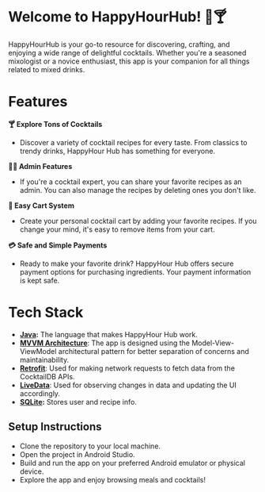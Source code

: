# Welcome to HappyHourHub! 🍹🍸

HappyHourHub is your go-to resource for discovering, crafting, and enjoying a wide range of delightful cocktails. Whether you're a seasoned mixologist or a novice enthusiast, this app is your companion for all things related to mixed drinks.

# Features
<b>🍸 Explore Tons of Cocktails</b>
- Discover a variety of cocktail recipes for every taste. From classics to trendy drinks, HappyHour Hub has something for everyone.

<b>🧑‍🍳 Admin Features</b>
- If you're a cocktail expert, you can share your favorite recipes as an admin. You can also manage the recipes by deleting ones you don't like.

<b>🛒 Easy Cart System</b>
- Create your personal cocktail cart by adding your favorite recipes. If you change your mind, it's easy to remove items from your cart.

<b>💳 Safe and Simple Payments</b>
- Ready to make your favorite drink? HappyHour Hub offers secure payment options for purchasing ingredients. Your payment information is kept safe.

# Tech Stack

- <b>[Java](https://www.w3schools.com/java/java_intro.asp):</b> The language that makes HappyHour Hub work.
- <b>[MVVM Architecture](https://developer.android.com/topic/architecture)</b>: The app is designed using the Model-View-ViewModel architectural pattern for better separation of concerns and maintainability.
- <b>[Retrofit](https://square.github.io/retrofit/)</b>: Used for making network requests to fetch data from the CocktailDB APIs.
- <b>[LiveData](https://developer.android.com/topic/libraries/architecture/livedata)</b>: Used for observing changes in data and updating the UI accordingly.
- <b>[SQLite](https://developer.android.com/training/data-storage/sqlite):</b> Stores user and recipe info.

## Setup Instructions

- Clone the repository to your local machine.
- Open the project in Android Studio.
- Build and run the app on your preferred Android emulator or physical device.
- Explore the app and enjoy browsing meals and cocktails!
